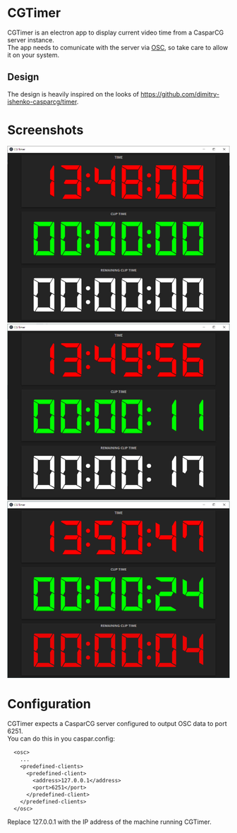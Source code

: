 # CGTimer
CGTimer is an electron app to display current video time from a CasparCG server instance.  
The app needs to comunicate with the server via [OSC](https://en.wikipedia.org/wiki/Open_Sound_Control), so take care to allow it on your system.  

## Design 
The design is heavily inspired on the looks of https://github.com/dimitry-ishenko-casparcg/timer.

# Screenshots
![](screenshots/Standby.png "Application when first started")
![](screenshots/Counting.png "Application showing time for active clip")
![](screenshots/5%20second%20warning.png "Application showing 5 second warning")

# Configuration
CGTimer expects a CasparCG server configured to output OSC data to port 6251.  
You can do this in you caspar.config:

```
  <osc>
    ...
    <predefined-clients>
      <predefined-client>
        <address>127.0.0.1</address>
        <port>6251</port>
      </predefined-client>
    </predefined-clients>
  </osc>
```

Replace 127.0.0.1 with the IP address of the machine running CGTimer.